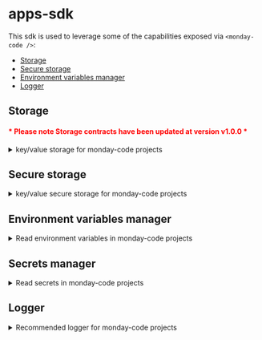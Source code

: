 # apps-sdk

This sdk is used to leverage some of the capabilities exposed via `<monday-code />`:

<!-- TOC -->

- [Storage](#storage)
- [Secure storage](#secure-storage)
- [Environment variables manager](#environment-variables-manager)
- [Logger](#logger)
<!-- TOC -->

## Storage

<h4 style="color:red"><b>* Please note Storage contracts have been updated at version v1.0.0 *</b></h4>

<details>
<summary>key/value storage for monday-code projects</summary>

- This is the way to store customer data for your app
- **_key/value_** based where the **_key_** is a `string` and **_value_** can be `any serializable type` (object, number, string, etc.)
- **_Compartmentalized_** based on **accountId** and **app** for your specific app which means that data stored for one account will not be accessible from the context of another account
- There are two modes for the storage which are based on a passed option `shared`:
  - `false` _(default)_ - The stored data will be accessible **only** you "backend" oriented apps (storage will not be shared between integrations and views).
  - `true` - The stored data will be accessible from **both** "backend" and "frontend" oriented apps.

### Storage API

There are four methods exposed to manage the storage - `set`, `get`, `search` and `delete`

#### Initialize

- `<ACCESS_TOKEN>` - access token of the customer/account the app is working on behalf of

```typescript
import { Storage } from '@mondaycom/apps-sdk';

const storage = new Storage('<ACCESS_TOKEN>');
```

#### Set

- `key: string` - key to store the content for
- `value: any` - value to store
- `previousVersion?: string` - the last version of the stored value for a specific key (_OPTIONAL_)
- `shared?: boolean` - whether the stored data will be accessible from both "backend" and "frontend" oriented apps (_OPTIONAL_)
- `version: string` - the new version of the stored value

```typescript
const { version, success, error } = await storage.set(key, value, { previousVersion, shared });
```

#### get

```typescript
const { value, version, success } = await storage.get(key, { shared });
```

#### search

- `key: string` - key aka 'key part' the key must include this string (case insensitive)
- `cursor: string` - current position within the paginated dataset (_OPTIONAL_)

```typescript
const { records, cursor, success } = await storage.search(key, { cursor });
```

#### delete

```typescript
const { success, error } = await storage.delete(key, { shared });
```

</details>

## Secure storage

<details>
<summary>key/value secure storage for monday-code projects</summary>

- This is the way to store sensitive customer data (i.e access tokens generated by OAuth for example)
- Has 3 different modes (dependent on where it is used)
  - `Secure storage` - when used in a deployed `<monday-code/>` project it will automatically utilize the **real** secure storage
  - `Local "secure storage"` - a local mock db which will mimic the api exposed by the real secure storage. Will work in this mode when sdk is used locally.
    > If there are no permissions to write files on the disk, Local "secure storage" will not be persisted
- **_key/value_** based where the **_key_** is a `string` and **_value_** can be `any type` (object, number, string, etc.)
- **_compartmentalized_** for your **specific app** which means that data stored for one app will not be accessible by other apps

### Secure Storage API

There are three methods exposed to manage the storage - `set`, `get` and `delete`

#### initialize

```typescript
import { SecureStorage } from '@mondaycom/apps-sdk';

const secureStorage = new SecureStorage();
```

#### Set

- `key: string` - key to store the content for
- `value: any` - value to store (must be serializable)

```typescript
await secureStorage.set(key, value);
```

#### get

```typescript
const storedValue = await secureStorage.get(key);
```

#### delete

```typescript
await secureStorage.delete(key);
```

</details>

## Environment variables manager

<details>
<summary>Read environment variables in monday-code projects</summary>

- This is the way to **read** environment variables for your app in a project deployed `<monday-code/>`.
- Environment variables set via [@mondaycom/apps-cli](https://www.npmjs.com/package/@mondaycom/apps-cli)
  ```shell
  $ mapps code:env -m set -k <key> -v <value>
  ```
- The environment variables are on the **app** level which means that they are accessible by all the **versions** of the app

### Environment variables manager API

There are two methods exposed to manage the environment variables - `get` and `getKeys`

#### initialize

```typescript
import { EnvironmentVariablesManager } from '@mondaycom/apps-sdk';

// Initialize the environment variables manager without injecting env into `process.env`
let envManager = new EnvironmentVariablesManager();

// Initialize the environment variables manager and inject env into `process.env`
envManager = new EnvironmentVariablesManager({ updateProcessEnv: true });
```

#### get

```typescript
// Get cached environment variable
const cachedValue = envManager.get(key, { invalidate: false });

// Get the latest version of environment variable
const latestValue = envManager.get(key);
```

#### getKeys

```typescript
// Get all cached environment variables keys
const cachedKeys = envManager.getKeys({ invalidate: false });

// Get all environment variables keys
const latestKeys = envManager.getKeys();
```

</details>

## Secrets manager

<details>
<summary>Read secrets in monday-code projects</summary>

- This is the way to **read** secrets for your app in a project deployed `<monday-code/>`.
- Secrets are set via the Secrets tab in the Dev Center UI in the monday code section

### Secrets manager API

There are two methods exposed to manage the secrets - `get` and `getKeys`

#### initialize

```typescript
import { SecretsManager } from '@mondaycom/apps-sdk';

const secretsManager = new SecretsManager();
```

#### get

```typescript
// Get cached secrets
const cachedValue = secretsManager.get(key, { invalidate: false });

// Get the latest version of a secret
const latestValue = secretsManager.get(key);
```

#### getKeys

```typescript
// Get all cached secrets keys
const cachedKeys = secretsManager.getKeys({ invalidate: false });

// Get all secrets keys
const latestKeys = secretsManager.getKeys();
```

</details>

## Logger

<details>

<summary>Recommended logger for monday-code projects</summary>

- This `logger` provides a simple way to log messages for your app in a project deployed `<monday-code/>`.
- Logged messages are accessible via via [@mondaycom/apps-cli](https://www.npmjs.com/package/@mondaycom/apps-cli)
  ```shell
  $ mapps code:logs
  ```
- Logs written **without** this logger may not be accessible via [@mondaycom/apps-cli](https://www.npmjs.com/package/@mondaycom/apps-cli) or not get labeled correctly

### Logger API

There are four methods exposed to manage the environment variables - `info`, `warn`, `error` and `debug`.

#### initialize

```typescript
import { Logger } from '@mondaycom/apps-sdk';

const tag = 'my-app';
// tag will be added to every logged message
const logger = new Logger(tag);
```

#### info

```typescript
logger.info('info message');
```

#### warn

```typescript
logger.warn('warn message');
```

#### debug

```typescript
logger.debug('debug message');
```

#### error

```typescript
// Stack trace will be logged as well if error is provided
logger.error('error message', { error: new Error('error') });
```

</details>
